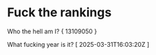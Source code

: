 # Fuck the rankings

Who the hell am I?
{ 13109050 }

What fucking year is it?
[ 2025-03-31T16:03:20Z ]
